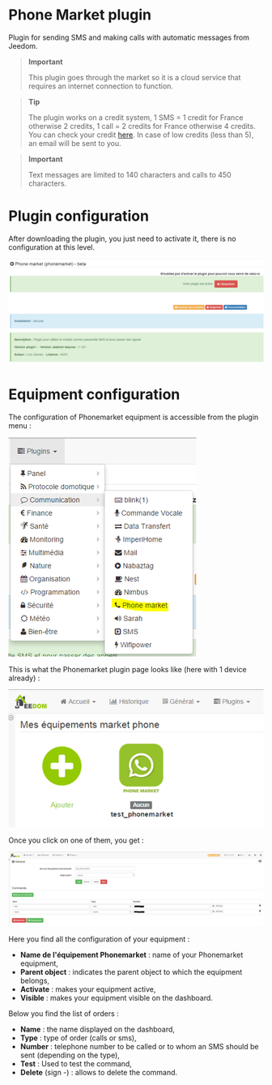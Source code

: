 # Phone Market plugin

Plugin for sending SMS and making calls with automatic messages from Jeedom.

> **Important**
>
> This plugin goes through the market so it is a cloud service that requires an internet connection to function.

> **Tip**
>
> The plugin works on a credit system, 1 SMS = 1 credit for France otherwise 2 credits, 1 call = 2 credits for France otherwise 4 credits. You can check your credit [here](http://market.jeedom.fr/index.php?v=d&p=profils&tab=sms). In case of low credits (less than 5), an email will be sent to you.

> **Important**
>
> Text messages are limited to 140 characters and calls to 450 characters.

# Plugin configuration 

After downloading the plugin, you just need to activate it, there is no configuration at this level.

![phonemarket1](./images/phonemarket1.PNG)

# Equipment configuration 

The configuration of Phonemarket equipment is accessible from the plugin menu :

![phonemarket2](./images/phonemarket2.PNG)

This is what the Phonemarket plugin page looks like (here with 1 device already) :

![phonemarket3](./images/phonemarket3.PNG)

Once you click on one of them, you get :

![phonemarket4](./images/phonemarket4.PNG)

Here you find all the configuration of your equipment :

-   **Name de l'équipement Phonemarket** : name of your Phonemarket equipment,
-   **Parent object** : indicates the parent object to which the equipment belongs,
-   **Activate** : makes your equipment active,
-   **Visible** : makes your equipment visible on the dashboard.

Below you find the list of orders :

-   **Name** : the name displayed on the dashboard,
-   **Type** : type of order (calls or sms),
-   **Number** : telephone number to be called or to whom an SMS should be sent (depending on the type),
-   **Test** : Used to test the command,
-   **Delete** (sign -) : allows to delete the command.
